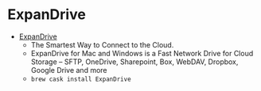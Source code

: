 # ExpanDrive
- [ExpanDrive](https://www.expandrive.com/apps/expandrive/)
  -  The Smartest Way to Connect to the Cloud.
  - ExpanDrive for Mac and Windows is a Fast Network Drive for Cloud Storage – SFTP, OneDrive, Sharepoint, Box, WebDAV, Dropbox, Google Drive and more
  - `brew cask install ExpanDrive`
